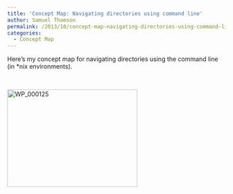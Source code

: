 ```yaml
---
title: 'Concept Map: Navigating directories using command line'
author: Samuel Thomson
permalink: /2013/10/concept-map-navigating-directories-using-command-line/
categories:
  - Concept Map
---
```

Here&#8217;s my concept map for navigating directories using the command line (in *nix environments).

&nbsp;

[<img class="alignnone size-medium wp-image-4819" alt="WP_000125" src="http://teaching.software-carpentry.org/wp-content/uploads/2013/10/WP_000125-300x225.jpg" width="300" height="225" />][1]

 [1]: http://teaching.software-carpentry.org/wp-content/uploads/2013/10/WP_000125.jpg
